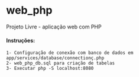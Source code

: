 # web_php

Projeto Livre - aplicação web com PHP

#### Instruções:
    1- Configuração de conexão com banco de dados em app/services/database/connectionç.php
    2- web_php_db.sql para criação de tabelas
    3- Executar php -S localhost:8080